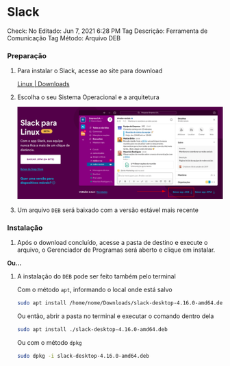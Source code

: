 # Slack

Check: No
Editado: Jun 7, 2021 6:28 PM
Tag Descrição: Ferramenta de Comunicação
Tag Método: Arquivo DEB

### Preparação

1. Para instalar o Slack, acesse ao site para download

    [Linux | Downloads](https://slack.com/intl/pt-br/downloads/linux)

2. Escolha o seu Sistema Operacional e a arquitetura

    ![Slack/Untitled.png](Slack/Untitled.png)

3. Um arquivo `DEB` será baixado com a versão estável mais recente

### Instalação

1. Após o download concluído, acesse a pasta de destino e execute o arquivo, o Gerenciador de Programas será aberto e clique em instalar.

**Ou...**

1. A instalação do `DEB` pode ser feito também pelo terminal

    Com o método `apt`, informando o local onde está salvo

    ```bash
    sudo apt install /home/nome/Downloads/slack-desktop-4.16.0-amd64.deb
    ```

    Ou então, abrir a pasta no terminal e executar o comando dentro dela

    ```bash
    sudo apt install ./slack-desktop-4.16.0-amd64.deb
    ```

    Ou com o método `dpkg`

    ```bash
    sudo dpkg -i slack-desktop-4.16.0-amd64.deb
    ```